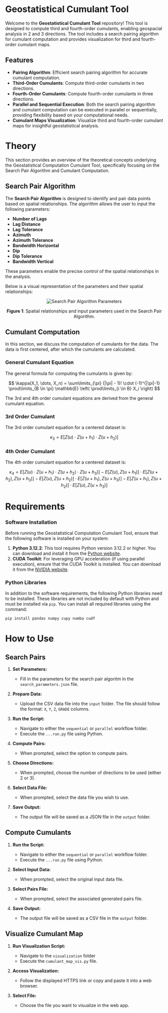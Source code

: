# Geostatistical Cumulant Tool

Welcome to the **Geostatistical Cumulant Tool** repository! This tool is designed to compute third and fourth-order cumulants, enabling geospacial analysis in 2 and 3 directions. The tool includes a search pairing algorithm for cumulant computation and provides visualization for third and fourth-order cumulant maps.

## Features
- **Pairing Algorithm**: Efficient search pairing algorithm for accurate cumulant computation.
- **Third-Order Cumulants**: Compute third-order cumulants in two directions.
- **Fourth-Order Cumulants**: Compute fourth-order cumulants in three directions.
- **Parallel and Sequential Execution**: Both the search pairing algorithm and cumulant computation can be executed in parallel or sequentially, providing flexibility based on your computational needs.
- **Cumulant Maps Visualization**: Visualize third and fourth-order cumulant maps for insightful geostatistical analysis.

# Theory

This section provides an overview of the theoretical concepts underlying the Geostatistical Computation Cumulant Tool, specifically focusing on the Search Pair Algorithm and Cumulant Computation.

## Search Pair Algorithm

The **Search Pair Algorithm** is designed to identify and pair data points based on spatial relationships. The algorithm allows the user to input the following parameters:

- **Number of Lags**
- **Lag Distance**
- **Lag Tolerance**
- **Azimuth**
- **Azimuth Tolerance**
- **Bandwidth Horizontal**
- **Dip**
- **Dip Tolerance**
- **Bandwidth Vertical**

These parameters enable the precise control of the spatial relationships in the analysis.

Below is a visual representation of the parameters and their spatial relationships:

<p align="center">
  <img src="https://github.com/user-attachments/assets/a09ae3d3-e393-48a8-8c77-e0ec4ca5d4c3" alt="Search Pair Algorithm Parameters">
</p>

<p align="center"><strong>Figure 1</strong>: Spatial relationships and input parameters used in the Search Pair Algorithm.</p>


## Cumulant Computation

In this section, we discuss the computation of cumulants for the data. The data is first centered, after which the cumulants are calculated.

### General Cumulant Equation

The general formula for computing the cumulants is given by:

$$
\kappa(X_1, \dots, X_n) = \sum\limits_{\pi} (|\pi| - 1)! \cdot (-1)^{|\pi|-1} \prod\limits_{B \in \pi} \mathbb{E} \left( \prod\limits_{i \in B} X_i \right)
$$

The 3rd and 4th order cumulant equations are derived from the general cumulant equation.

### 3rd Order Cumulant

The 3rd order cumulant equation for a centered dataset is:

$$
\kappa_3 = E[Z(u) \cdot Z(u + h_1) \cdot Z(u + h_2)]
$$

### 4th Order Cumulant

The 4th order cumulant equation for a centered dataset is:

$$
\kappa_4 = E[Z(u) \cdot Z(u + h_1) \cdot Z(u + h_2) \cdot Z(u + h_3)] - E[Z(u), Z(u + h_1)] \cdot E[Z(u + h_2), Z(u + h_3)] - E[Z(u), Z(u + h_2)] \cdot E[Z(u + h_1), Z(u + h_3)] - E[Z(u + h_1), Z(u + h_2)] \cdot E[Z(u), Z(u + h_3)]
$$


# Requirements

### Software Installation

Before running the Geostatistical Computation Cumulant Tool, ensure that the following software is installed on your system:

1. **Python 3.12.2**: This tool requires Python version 3.12.2 or higher. You can download and install it from the [Python website](https://www.python.org/downloads/).
2. **CUDA Toolkit**: For leveraging GPU acceleration (if using parallel execution), ensure that the CUDA Toolkit is installed. You can download it from the [NVIDIA website](https://developer.nvidia.com/cuda-toolkit).

### Python Libraries

In addition to the software requirements, the following Python libraries need to be installed. These libraries are not included by default with Python and must be installed via `pip`. You can install all required libraries using the command:

```bash
pip install pandas numpy cupy numba cudf
```

# How to Use

## Search Pairs

1. **Set Parameters:**
   - Fill in the parameters for the search pair algoritm in the `search_parameters.json` file.
     
2. **Prepare Data:**
   - Upload the CSV data file into the `input` folder. The file should follow the format: `X`, `Y`, `Z`, `GRADE` columns.

3. **Run the Script:**
   - Navigate to either the `sequential` or `parallel` workflow folder.
   - Execute the `...run.py` file using Python.

4. **Compute Pairs:**
   - When prompted, select the option to compute pairs.

5. **Choose Directions:**
   - When prompted, choose the number of directions to be used (either 2 or 3).

6. **Select Data File:**
   - When prompted, select the data file you wish to use.

7. **Save Output:**
   - The output file will be saved as a JSON file in the `output` folder.

## Compute Cumulants

1. **Run the Script:**
   - Navigate to either the `sequential` or `parallel` workflow folder.
   - Execute the `...run.py` file using Python.

2. **Select Input Data:**
   - When prompted, select the original input data file.

3. **Select Pairs File:**
   - When prompted, select the associated generated pairs file.

4. **Save Output:**
   - The output file will be saved as a CSV file in the `output` folder.

## Visualize Cumulant Map

1. **Run Visualization Script:**
   - Navigate to the `visualization` folder
   - Execute the `cumulant_map_vis.py` file.

2. **Access Visualization:**
   - Follow the displayed HTTPS link or copy and paste it into a web browser.

3. **Select File:**
   - Choose the file you want to visualize in the web app.
